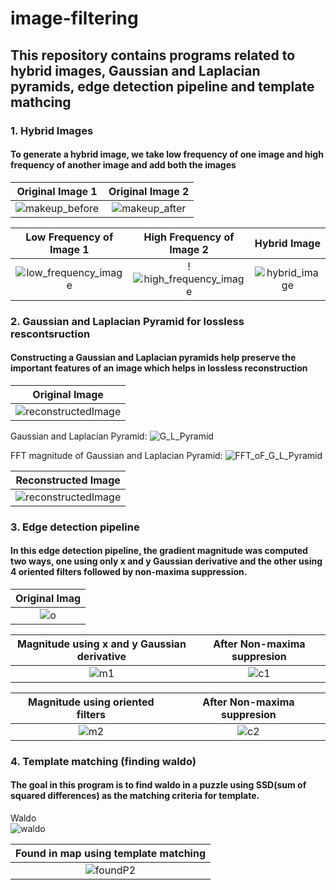 # image-filtering
## This repository contains programs related to hybrid images, Gaussian and Laplacian pyramids, edge detection pipeline and template mathcing

### 1. Hybrid Images
#### To generate a hybrid image, we take low frequency of one image and high frequency of another image and add both the images 

Original Image 1             |  Original Image 2
:-------------------------:|:-------------------------:
![makeup_before](https://user-images.githubusercontent.com/61328094/193397429-6223bca1-7e98-4754-8612-e726aa088694.jpg)  |  ![makeup_after](https://user-images.githubusercontent.com/61328094/193397437-a728eb55-f5b9-431d-8847-aff47e4e4e48.jpg)

Low Frequency of Image 1             |  High Frequency of Image 2  | Hybrid Image
:-------------------------:|:-------------------------:|:-------------------------:|
![low_frequency_image](https://user-images.githubusercontent.com/61328094/193397724-2e94cb7c-8246-4ca5-bc1e-8350e62c2804.png)  |  !![high_frequency_image](https://user-images.githubusercontent.com/61328094/193397731-c96d361a-9039-419a-aac1-663e503f10ea.png)  |  ![hybrid_image](https://user-images.githubusercontent.com/61328094/193397742-9c814c0a-7616-4005-8352-0b8591c51730.png)


### 2. Gaussian and Laplacian Pyramid for lossless rescontsruction
#### Constructing a Gaussian and Laplacian pyramids help preserve the important features of an image which helps in lossless reconstruction
Original Image            | 
:-------------------------:|
![reconstructedImage](https://user-images.githubusercontent.com/61328094/193397880-01609ef8-346e-453c-9cd6-bd4885eb5949.png) | 

Gaussian and Laplacian Pyramid:
![G_L_Pyramid](https://user-images.githubusercontent.com/61328094/193397904-746efa69-1e00-49e5-8a18-6e3578736f85.png)  

FFT magnitude of Gaussian and Laplacian Pyramid:
![FFT_oF_G_L_Pyramid](https://user-images.githubusercontent.com/61328094/193397918-76291a85-afc1-4850-a82b-3973be7bdc0b.png)

Reconstructed Image          | 
:-------------------------:|
![reconstructedImage](https://user-images.githubusercontent.com/61328094/193397880-01609ef8-346e-453c-9cd6-bd4885eb5949.png) | 


### 3. Edge detection pipeline
#### In this edge detection pipeline, the gradient magnitude was computed two ways, one using only x and y Gaussian derivative and the other using 4 oriented filters followed by non-maxima suppression. 
Original Imag          | 
:-------------------------:|
![o](https://user-images.githubusercontent.com/61328094/193398046-997f6255-670e-48f4-8edd-2b238b40bf2a.png) | 

Magnitude using x and y Gaussian derivative            |  After Non-maxima suppresion
:-------------------------:|:-------------------------:
![m1](https://user-images.githubusercontent.com/61328094/193398095-291fd70e-f002-4147-bda4-6eea349fccd6.png) |  ![c1](https://user-images.githubusercontent.com/61328094/193398316-3a39d427-4056-47e1-8438-7b6127f44558.png)

Magnitude using oriented filters          |  After Non-maxima suppresion
:-------------------------:|:-------------------------:
![m2](https://user-images.githubusercontent.com/61328094/193398127-73375e4c-62f8-4d4c-9e1d-82461ba17dbe.png) |  ![c2](https://user-images.githubusercontent.com/61328094/193398134-8a082ffa-bdb2-4588-84b5-d41338a47054.png)

### 4. Template matching (finding waldo)
#### The goal in this program is to find waldo in a puzzle using SSD(sum of squared differences) as the matching criteria for template.

Waldo  
![waldo](https://user-images.githubusercontent.com/61328094/193398250-8c1caeae-deb3-4f70-a2f4-a1e3cee8cce7.png)  

Found in map using template matching        | 
:-------------------------:|
![foundP2](https://user-images.githubusercontent.com/61328094/193398476-35bf004e-037d-4c42-bdfe-faa7ec74ff58.png) | 







